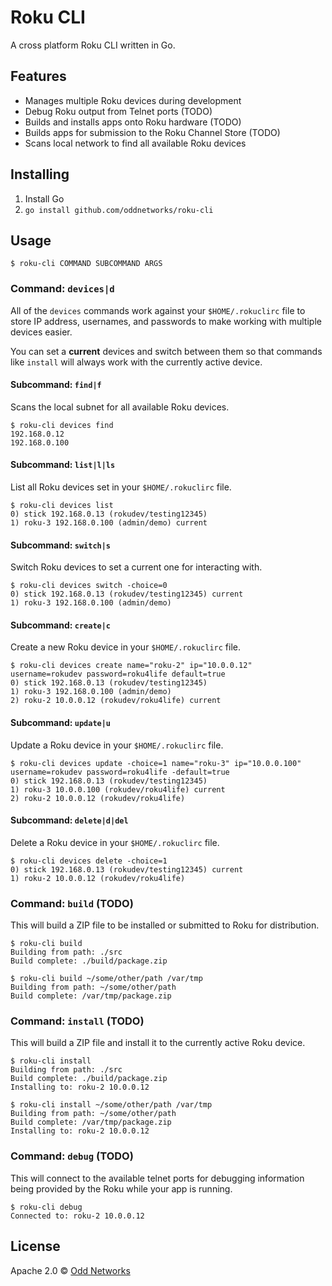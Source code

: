 # Roku CLI

A cross platform Roku CLI written in Go.

## Features

- Manages multiple Roku devices during development
- Debug Roku output from Telnet ports (TODO)
- Builds and installs apps onto Roku hardware (TODO)
- Builds apps for submission to the Roku Channel Store (TODO)
- Scans local network to find all available Roku devices

## Installing

1. Install Go
2. `go install github.com/oddnetworks/roku-cli`

## Usage

`$ roku-cli COMMAND SUBCOMMAND ARGS`

### Command: `devices|d`

All of the `devices` commands work against your `$HOME/.rokuclirc` file to store IP address, usernames, and passwords to make working with multiple devices easier.

You can set a **current** devices and switch between them so that commands like `install` will always work with the currently active device.

#### Subcommand: `find|f`

Scans the local subnet for all available Roku devices.

```
$ roku-cli devices find
192.168.0.12
192.168.0.100
```

#### Subcommand: `list|l|ls`

List all Roku devices set in your `$HOME/.rokuclirc` file.

```
$ roku-cli devices list
0) stick 192.168.0.13 (rokudev/testing12345)
1) roku-3 192.168.0.100 (admin/demo) current
```

#### Subcommand: `switch|s`

Switch Roku devices to set a current one for interacting with.

```
$ roku-cli devices switch -choice=0
0) stick 192.168.0.13 (rokudev/testing12345) current
1) roku-3 192.168.0.100 (admin/demo)
```

#### Subcommand: `create|c`

Create a new Roku device in your `$HOME/.rokuclirc` file.

```
$ roku-cli devices create name="roku-2" ip="10.0.0.12" username=rokudev password=roku4life default=true
0) stick 192.168.0.13 (rokudev/testing12345)
1) roku-3 192.168.0.100 (admin/demo)
2) roku-2 10.0.0.12 (rokudev/roku4life) current
```

#### Subcommand: `update|u`

Update a Roku device in your `$HOME/.rokuclirc` file.

```
$ roku-cli devices update -choice=1 name="roku-3" ip="10.0.0.100" username=rokudev password=roku4life -default=true
0) stick 192.168.0.13 (rokudev/testing12345)
1) roku-3 10.0.0.100 (rokudev/roku4life) current
2) roku-2 10.0.0.12 (rokudev/roku4life)
```

#### Subcommand: `delete|d|del`

Delete a Roku device in your `$HOME/.rokuclirc` file.

```
$ roku-cli devices delete -choice=1
0) stick 192.168.0.13 (rokudev/testing12345) current
1) roku-2 10.0.0.12 (rokudev/roku4life)
```

### Command: `build` (TODO)

This will build a ZIP file to be installed or submitted to Roku for distribution.

```
$ roku-cli build
Building from path: ./src
Build complete: ./build/package.zip

$ roku-cli build ~/some/other/path /var/tmp
Building from path: ~/some/other/path
Build complete: /var/tmp/package.zip
```

### Command: `install` (TODO)

This will build a ZIP file and install it to the currently active Roku device.

```
$ roku-cli install
Building from path: ./src
Build complete: ./build/package.zip
Installing to: roku-2 10.0.0.12

$ roku-cli install ~/some/other/path /var/tmp
Building from path: ~/some/other/path
Build complete: /var/tmp/package.zip
Installing to: roku-2 10.0.0.12
```

### Command: `debug` (TODO)

This will connect to the available telnet ports for debugging information being provided by the Roku while your app is running.

```
$ roku-cli debug
Connected to: roku-2 10.0.0.12
```

## License

Apache 2.0 © [Odd Networks](http://oddnetworks.com)
